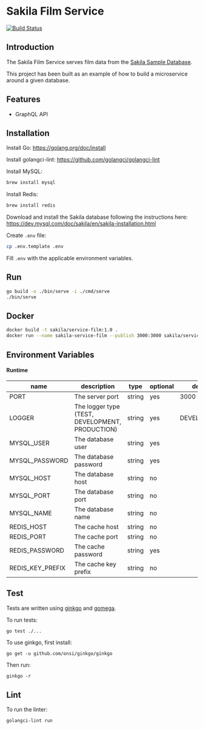 # Sakila Film Service
[![Build Status](https://travis-ci.com/nickmro/sakila-service-film.svg?branch=master)](https://travis-ci.com/nickmro/sakila-service-film)

## Introduction

The Sakila Film Service serves film data from the [Sakila Sample Database](https://dev.mysql.com/doc/sakila/en/).

This project has been built as an example of how to build a microservice around a given database.

## Features

- GraphQL API

## Installation

Install Go: https://golang.org/doc/install

Install golangci-lint: https://github.com/golangci/golangci-lint

Install MySQL:
```bash
brew install mysql
```

Install Redis:
```bash
brew install redis
```

Download and install the Sakila database following the instructions here: https://dev.mysql.com/doc/sakila/en/sakila-installation.html

Create `.env` file:
```bash
cp .env.template .env
```

Fill `.env` with the applicable environment variables.

## Run

```bash
go build -o ./bin/serve -i ./cmd/serve
./bin/serve
```

## Docker

```bash
docker build -t sakila/service-film:1.0 .
docker run --name sakila-service-film --publish 3000:3000 sakila/service-film:1.0
```

## Environment Variables
#### Runtime
| name                   | description                                     | type    | optional | default      |
|------------------------|-------------------------------------------------|---------|---------|--------------|
| PORT                   | The server port                                 | string  | yes      | 3000         |
| LOGGER                 | The logger type (TEST, DEVELOPMENT, PRODUCTION) | string  | yes      | DEVELOPMENT  |
| MYSQL_USER             | The database user                               | string  | yes      |              |
| MYSQL_PASSWORD         | The database password                           | string  | yes      |              |
| MYSQL_HOST             | The database host                               | string  | no       |              |
| MYSQL_PORT             | The database port                               | string  | no       |              |
| MYSQL_NAME             | The database name                               | string  | no       |              |
| REDIS_HOST             | The cache host                                  | string  | no       |              |
| REDIS_PORT             | The cache port                                  | string  | no       |              |
| REDIS_PASSWORD         | The cache password                              | string  | yes      |              |
| REDIS_KEY_PREFIX       | The cache key prefix                            | string  | no       |              |

## Test

Tests are written using [ginkgo](https://onsi.github.io/ginkgo/) and [gomega](http://onsi.github.io/gomega/).

To run tests:
```bash
go test ./...
```

To use ginkgo, first install:
```
go get -u github.com/onsi/ginkgo/ginkgo
```

Then run:
```
ginkgo -r
```

## Lint

To run the linter:
```
golangci-lint run
```
